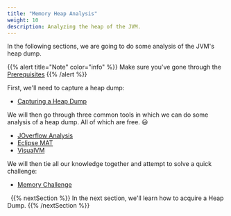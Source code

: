 ```yaml
---
title: "Memory Heap Analysis"
weight: 10
description: Analyzing the heap of the JVM.
---
```


In the following sections, we are going to do some analysis of the JVM's heap dump.

{{% alert title="Note" color="info" %}}
Make sure you've gone through the [Prerequisites](/docs/prereqs)
{{% /alert %}}

First, we'll need to capture a heap dump:

* [Capturing a Heap Dump](/docs/memory/capturing/)

We will then go through three common tools in which we can do some analysis of a heap dump. All of
which are free. :smiley:

* [JOverflow Analysis](/docs/memory/joverflow)
* [Eclipse MAT](/docs/memory/mat)
* [VisualVM](/docs/memory/visualvm)

We will then tie all our knowledge together and attempt to solve a quick challenge:

* [Memory Challenge](/docs/memory/challenge)

&nbsp;
{{% nextSection %}}
In the next section, we'll learn how to acquire a Heap Dump.
{{% /nextSection %}}